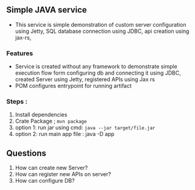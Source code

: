 ## Simple JAVA service
- This service is simple demonstration of custom server configuration using Jetty, SQL database connection using JDBC, api creation using jax-rs,
### Features
- Service is created without any framework to demonstrate simple execution flow form configuring db and connecting it using JDBC, created Server using Jetty, registered APIs using Jax rs
- POM configures entrypoint for running artifact

### Steps :
1. Install dependencies
2. Crate Package ; `mvn package`
3. option 1: run jar using cmd: `java --jar target/file.jar`
4. option 2: run main app file : java -D app

## Questions 
1. How can create new Server?
2. How can register new APIs on server?
3. How can configure DB?